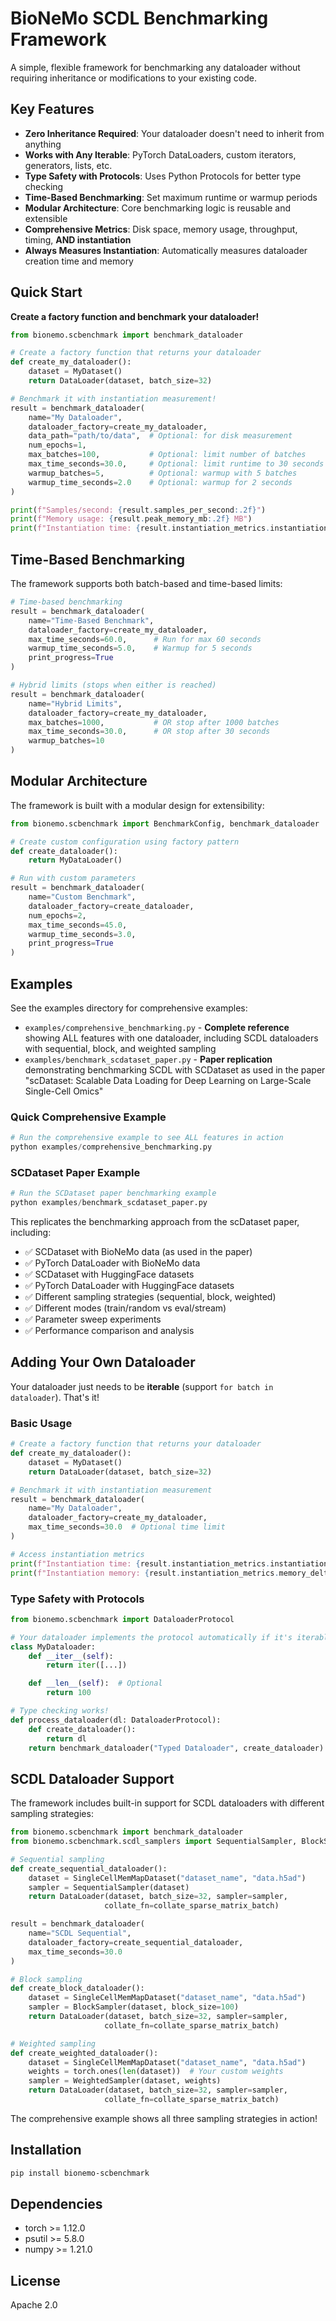 # BioNeMo SCDL Benchmarking Framework

A simple, flexible framework for benchmarking any dataloader without requiring inheritance or modifications to your existing code.

## Key Features

- **Zero Inheritance Required**: Your dataloader doesn't need to inherit from anything
- **Works with Any Iterable**: PyTorch DataLoaders, custom iterators, generators, lists, etc.
- **Type Safety with Protocols**: Uses Python Protocols for better type checking
- **Time-Based Benchmarking**: Set maximum runtime or warmup periods
- **Modular Architecture**: Core benchmarking logic is reusable and extensible
- **Comprehensive Metrics**: Disk space, memory usage, throughput, timing, **AND instantiation**
- **Always Measures Instantiation**: Automatically measures dataloader creation time and memory

## Quick Start

**Create a factory function and benchmark your dataloader!**

```python
from bionemo.scbenchmark import benchmark_dataloader

# Create a factory function that returns your dataloader
def create_my_dataloader():
    dataset = MyDataset()
    return DataLoader(dataset, batch_size=32)

# Benchmark it with instantiation measurement!
result = benchmark_dataloader(
    name="My Dataloader",
    dataloader_factory=create_my_dataloader,
    data_path="path/to/data",  # Optional: for disk measurement
    num_epochs=1,
    max_batches=100,           # Optional: limit number of batches
    max_time_seconds=30.0,     # Optional: limit runtime to 30 seconds
    warmup_batches=5,          # Optional: warmup with 5 batches
    warmup_time_seconds=2.0    # Optional: warmup for 2 seconds
)

print(f"Samples/second: {result.samples_per_second:.2f}")
print(f"Memory usage: {result.peak_memory_mb:.2f} MB")
print(f"Instantiation time: {result.instantiation_metrics.instantiation_time_seconds:.4f}s")
```

## Time-Based Benchmarking

The framework supports both batch-based and time-based limits:

```python
# Time-based benchmarking
result = benchmark_dataloader(
    name="Time-Based Benchmark",
    dataloader_factory=create_my_dataloader,
    max_time_seconds=60.0,      # Run for max 60 seconds
    warmup_time_seconds=5.0,    # Warmup for 5 seconds
    print_progress=True
)

# Hybrid limits (stops when either is reached)
result = benchmark_dataloader(
    name="Hybrid Limits",
    dataloader_factory=create_my_dataloader,
    max_batches=1000,           # OR stop after 1000 batches
    max_time_seconds=30.0,      # OR stop after 30 seconds
    warmup_batches=10
)
```



## Modular Architecture

The framework is built with a modular design for extensibility:

```python
from bionemo.scbenchmark import BenchmarkConfig, benchmark_dataloader

# Create custom configuration using factory pattern
def create_dataloader():
    return MyDataLoader()

# Run with custom parameters
result = benchmark_dataloader(
    name="Custom Benchmark",
    dataloader_factory=create_dataloader,
    num_epochs=2,
    max_time_seconds=45.0,
    warmup_time_seconds=3.0,
    print_progress=True
)
```

## Examples

See the examples directory for comprehensive examples:

- `examples/comprehensive_benchmarking.py` - **Complete reference** showing ALL features with one dataloader, including SCDL dataloaders with sequential, block, and weighted sampling
- `examples/benchmark_scdataset_paper.py` - **Paper replication** demonstrating benchmarking SCDL with SCDataset as used in the paper "scDataset: Scalable Data Loading for Deep Learning on Large-Scale Single-Cell Omics"

### Quick Comprehensive Example

```python
# Run the comprehensive example to see ALL features in action
python examples/comprehensive_benchmarking.py
```

### SCDataset Paper Example

```python
# Run the SCDataset paper benchmarking example
python examples/benchmark_scdataset_paper.py
```

This replicates the benchmarking approach from the scDataset paper, including:
- ✅ SCDataset with BioNeMo data (as used in the paper)
- ✅ PyTorch DataLoader with BioNeMo data
- ✅ SCDataset with HuggingFace datasets
- ✅ PyTorch DataLoader with HuggingFace datasets
- ✅ Different sampling strategies (sequential, block, weighted)
- ✅ Different modes (train/random vs eval/stream)
- ✅ Parameter sweep experiments
- ✅ Performance comparison and analysis

## Adding Your Own Dataloader

Your dataloader just needs to be **iterable** (support `for batch in dataloader`). That's it!

### Basic Usage
```python
# Create a factory function that returns your dataloader
def create_my_dataloader():
    dataset = MyDataset()
    return DataLoader(dataset, batch_size=32)

# Benchmark it with instantiation measurement
result = benchmark_dataloader(
    name="My Dataloader",
    dataloader_factory=create_my_dataloader,
    max_time_seconds=30.0  # Optional time limit
)

# Access instantiation metrics
print(f"Instantiation time: {result.instantiation_metrics.instantiation_time_seconds:.4f}s")
print(f"Instantiation memory: {result.instantiation_metrics.memory_delta_mb:.2f} MB")
```

### Type Safety with Protocols
```python
from bionemo.scbenchmark import DataloaderProtocol

# Your dataloader implements the protocol automatically if it's iterable
class MyDataloader:
    def __iter__(self):
        return iter([...])

    def __len__(self):  # Optional
        return 100

# Type checking works!
def process_dataloader(dl: DataloaderProtocol):
    def create_dataloader():
        return dl
    return benchmark_dataloader("Typed Dataloader", create_dataloader)
```

## SCDL Dataloader Support

The framework includes built-in support for SCDL dataloaders with different sampling strategies:

```python
from bionemo.scbenchmark import benchmark_dataloader
from bionemo.scbenchmark.scdl_samplers import SequentialSampler, BlockSampler, WeightedSampler

# Sequential sampling
def create_sequential_dataloader():
    dataset = SingleCellMemMapDataset("dataset_name", "data.h5ad")
    sampler = SequentialSampler(dataset)
    return DataLoader(dataset, batch_size=32, sampler=sampler,
                     collate_fn=collate_sparse_matrix_batch)

result = benchmark_dataloader(
    name="SCDL Sequential",
    dataloader_factory=create_sequential_dataloader,
    max_time_seconds=30.0
)

# Block sampling
def create_block_dataloader():
    dataset = SingleCellMemMapDataset("dataset_name", "data.h5ad")
    sampler = BlockSampler(dataset, block_size=100)
    return DataLoader(dataset, batch_size=32, sampler=sampler,
                     collate_fn=collate_sparse_matrix_batch)

# Weighted sampling
def create_weighted_dataloader():
    dataset = SingleCellMemMapDataset("dataset_name", "data.h5ad")
    weights = torch.ones(len(dataset))  # Your custom weights
    sampler = WeightedSampler(dataset, weights)
    return DataLoader(dataset, batch_size=32, sampler=sampler,
                     collate_fn=collate_sparse_matrix_batch)
```

The comprehensive example shows all three sampling strategies in action!

## Installation

```bash
pip install bionemo-scbenchmark
```

## Dependencies

- torch >= 1.12.0
- psutil >= 5.8.0
- numpy >= 1.21.0

## License

Apache 2.0
